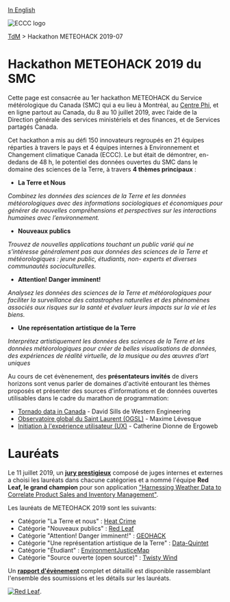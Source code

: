 [In English](2019-07_hackaton-METEOHACK_en.md)

![ECCC logo](../../../docs/img_eccc-logo.png)

[TdM](../2019-07_hackaton-METEOHACK_fr.md) > Hackathon METEOHACK 2019-07

# Hackathon METEOHACK 2019 du SMC

Cette page est consacrée au 1er hackathon METEOHACK du Service métérologique du Canada (SMC) qui a eu lieu à Montréal, au [Centre Phi](https://phi-centre.com/), et en ligne partout au Canada, du 8 au 10 juillet 2019, avec l’aide de la Direction générale des services ministériels et des finances, et de Services partagés Canada.

Cet hackathon a mis au défi 150 innovateurs regroupés en 21 équipes réparties à travers le pays et 4 équipes internes à Environnement et Changement climatique Canada (ECCC). Le but était de démontrer, en-dedans de 48 h, le potentiel des données ouvertes du SMC dans le domaine des sciences de la Terre, à travers **4 thèmes principaux** :

* __La Terre et Nous__

*Combinez les données des sciences de la Terre et les données météorologiques avec des informations sociologiques et économiques pour générer de nouvelles compréhensions et perspectives sur les interactions humaines avec l’environnement.*

* __Nouveaux publics__

*Trouvez de nouvelles applications touchant un public varié qui ne s’intéresse généralement pas aux données des sciences de la Terre et météorologiques : jeune public, étudiants, non- experts et diverses communautés socioculturelles.*

* __Attention! Danger imminent!__

*Analysez les données des sciences de la Terre et météorologiques pour faciliter la surveillance des catastrophes naturelles et des phénomènes associés aux risques sur la santé et évaluer leurs impacts sur la vie et les biens.*

* __Une représentation artistique de la Terre__

*Interprétez artistiquement les données des sciences de la Terre et les données météorologiques pour créer de belles visualisations de données, des expériences de réalité virtuelle, de la musique ou des œuvres d’art uniques*

Au cours de cet évènenement, des **présentateurs invités** de divers horizons sont venus parler de domaines d'activité entourant les thèmes proposés et présenter des sources d'informations et de données ouvertes utilisables dans le cadre du marathon de programmation:

* [Tornado data in Canada](https://collaboration.cmc.ec.gc.ca/cmc/cmos/meteohack/presentations/hackathon_guest-speakers/SILLS_CMOS-IUGG-2019_Hackthon_final.pptx) - David Sills de Western Engineering
* [Observatoire global du Saint Laurent (OGSL)](https://collaboration.cmc.ec.gc.ca/cmc/cmos/meteohack/presentations/hackathon_guest-speakers/OGSL_MeteoHack.pptx) - Maxime Lévesque
* [Initiation à l'expérience utilisateur (UX)](https://collaboration.cmc.ec.gc.ca/cmc/cmos/meteohack/presentations/hackathon_guest-speakers/Meteohack_ExperienceUtilisateur101.pdf) - Catherine Dionne de Ergoweb 

# Lauréats

Le 11 juillet 2019, un [__jury prestigieux__](https://collaboration.cmc.ec.gc.ca/cmc/cmos/meteohack/summary/METEOHACK_Event_Summary_fr.pdf) composé de juges internes et externes a choisi les lauréats dans chacune catégories et a nommé l'équipe **Red Leaf, le grand champion** pour son application ["Harnessing Weather Data to Correlate Product Sales and Inventory Management"](https://www.loom.com/share/ab59c8e1570646e6b0afa1eb487ecae1).

Les lauréats de METEOHACK 2019 sont les suivants:

* Catégorie "La Terre et nous" : [Heat Crime](https://www.youtube.com/watch?v=k9SNqhikcmw&feature=youtu.be)
* Catégorie "Nouveaux publics" : [Red Leaf](https://www.loom.com/share/ab59c8e1570646e6b0afa1eb487ecae1)
* Catégorie "Attention! Danger imminent!" : [GEOHACK](https://www.youtube.com/watch?v=nYdaN7RUibE&feature=youtu.be)
* Catégorie "Une représentation artistique de la Terre" : [Data-Quintet](https://www.youtube.com/watch?v=KWMnSSIYstY)
* Catégorie "Étudiant" : [EnvironmentJusticeMap](https://www.youtube.com/watch?v=nYdaN7RUibE&feature=youtu.be)
* Catégorie "Source ouverte (open source)" : [Twisty Wind](https://www.youtube.com/watch?v=rlS7Bt2pwnc&feature=youtu.be)

Un [__rapport d'évènement__](https://collaboration.cmc.ec.gc.ca/cmc/cmos/meteohack/summary/METEOHACK_Event_Summary_fr.pdf) complet et détaillé est disponible rassemblant l'ensemble des soumissions et les détails sur les lauréats. 

[![Red Leaf](https://collaboration.cmc.ec.gc.ca/cmc/cmos/public_doc/events/meteohack_2019/Red.Leaf_2019.jpg)](http://www.youtube.com/watch?v=DNlTntWKTtA "Grand champion de METEOHACK 2019 : Red Leaf").